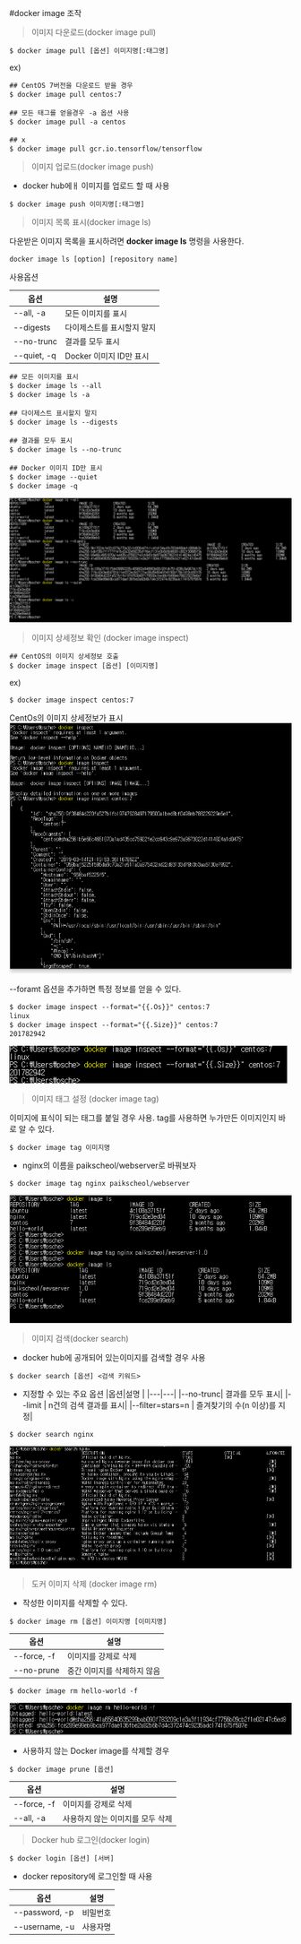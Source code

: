 #docker image 조작



> 이미지 다운로드(docker image pull)

```docker
$ docker image pull [옵션] 이미지명[:태그명]
```

ex)
```
## CentOS 7버전을 다운로드 받을 경우
$ docker image pull centos:7

## 모든 태그를 얻을경우 -a 옵션 사용
$ docker image pull -a centos

## x
$ docker image pull gcr.io.tensorflow/tensorflow

```

> 이미지 업로드(docker image push)

- docker hub에ㅐ 이미지를 업로드 할 때 사용

```
$ docker image push 이미지명[:태그명]
```

> 이미지 목록 표시(docker image ls)

다운받은 이미지 목록을 표시하려면 **docker image ls** 명령을 사용한다.

```
docker image ls [option] [repository name]
```

사용옵션

|옵션|설명|
|---|---|
|--all, -a| 모든 이미지를 표시|
|--digests | 다이제스트를 표시할지 말지 |
|--no-trunc | 결과를 모두 표시 |
|--quiet, -q | Docker 이미지 ID만 표시|

```
## 모든 이미지를 표시
$ docker image ls --all
$ docker image ls -a

## 다이제스트 표시할지 말지
$ docker image ls --digests

## 결과를 모두 표시
$ docker image ls --no-trunc

## Docker 이미지 ID만 표시
$ docker image --quiet
$ docker image -q
```

![](data/dockerls.png)


> 이미지 상세정보 확인 (docker image inspect)


```
## CentOS의 이미지 상세정보 호출
$ docker image inspect [옵션] [이미지명]
```

ex)

```
$ docker image inspect centos:7
```

CentOs의 이미지 상세정보가 표시
![](data/dockerimage-inspect.png)



--foramt 옵션을 추가하면 특정 정보를 얻을 수 있다.
```
$ docker image inspect --format="{{.Os}}" centos:7
linux
$ docker image inspect --format="{{.Size}}" centos:7
201782942
```

![](data/image-inspect-format.png)


> 이미지 태그 설정 (docker image tag)

이미지에 표식이 되는 태그를 붙일 경우 사용. tag를 사용하면 누가만든 이미지인지 바로 알 수 있다.

```
$ docker image tag 이미지명
```


* nginx의 이름을 paikscheol/webserver로 바꿔보자

```
$ docker image tag nginx paikscheol/webserver
```

![](data/docker-image-tag.png)


> 이미지 검색(docker search)

- docker hub에 공개되어 있는이미지를 검색할 경우 사용

```
$ docker search [옵션] <검색 키워드>
```

- 지정할 수 있는 주요 옵션
|옵션|설명  |
|---|---|
|--no-trunc| 결과를 모두 표시|
|--limit | n건의 검색 결과를 표시|
|--filter=stars=n | 즐겨찾기의 수(n 이상)를 지정|

```
$ docker search nginx
```

![](data/docker-search.png)


> 도커 이미지 삭제 (docker image rm)

- 작성한 이미지를 삭제할 수 있다.

```
$ docker image rm [옵션] 이미지명 [이미지명]
```


|옵션|설명  |
|---|---|
|--force, -f| 이미지를 강제로 삭제 |
|--no-prune | 중간 이미지를 삭제하지 않음|


```
$ docker image rm hello-world -f
```

![](data/docker-image-f.png)


* 사용하지 않는 Docker image를 삭제할 경우

```
$ docker image prune [옵션]
```

|옵션|설명  |
|---|---|
|--force, -f| 이미지를 강제로 삭제 |
|--all, -a | 사용하지 않는 이미지를 모두 삭제|


> Docker hub 로그인(docker login)

```
$ docker login [옵션] [서버]
```
- docker repository에 로그인할 때 사용

|옵션|설명  |
|---|---|
|--password, -p| 비밀번호 |
|--username, -u | 사용자명 |
